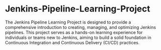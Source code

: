 # Jenkins-Pipeline-Learning-Project
The Jenkins Pipeline Learning Project is designed to provide a comprehensive introduction to creating, managing, and optimizing Jenkins pipelines. This project serves as a hands-on learning experience for individuals or teams new to Jenkins, aiming to build a solid foundation in Continuous Integration and Continuous Delivery (CI/CD) practices.
